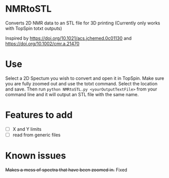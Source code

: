 # NMRtoSTL
Converts 2D NMR data to an STL file for 3D printing (Currently only works with TopSpin totxt outputs)

Inspired by https://doi.org/10.1021/acs.jchemed.0c01130 and https://doi.org/10.1002/cmr.a.21470

# Use

Select a 2D Spectum you wish to convert and open it in TopSpin. 
Make sure you are fully zoomed out and use the totxt command. Select the location and save.
Then run `python NMRtoSTL.py <yourOutputTextFile>` from your command line and it will output an STL file with the same name.

# Features to add
- [ ] X and Y limits
- [ ] read from generic files

# Known issues
~~Makes a mess of spectra that have been zoomed in.~~ Fixed
